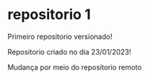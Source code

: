 # repositorio 1
 Primeiro repositorio versionado!
 
 Repositorio criado no dia 23/01/2023!
 
 
Mudança por meio do repositorio remoto
